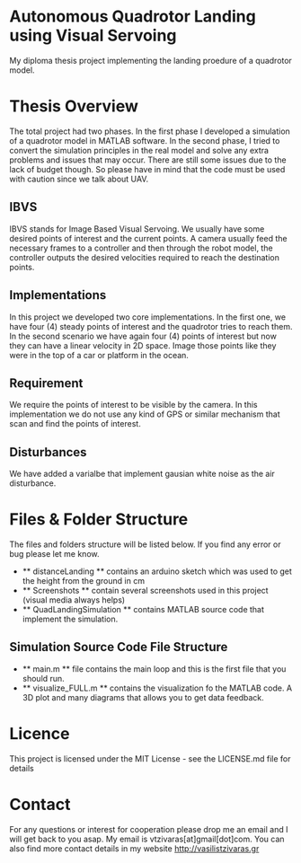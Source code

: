 # Autonomous Quadrotor Landing using Visual Servoing
My diploma thesis project implementing the landing proedure of a quadrotor model.

# Thesis Overview
The total project had two phases. In the first phase I developed a simulation of a quadrotor model in MATLAB software. In the second phase, I tried to convert the simulation principles in the real model and solve any extra problems and issues that may occur. There are still some issues due to the lack of budget though. So please have in mind that the code must be used with caution since we talk about UAV.

## IBVS
IBVS stands for Image Based Visual Servoing. We usually have some desired points of interest and the current points. A camera usually feed the necessary frames to a controller and then through the robot model, the controller outputs the desired velocities required to reach the destination points.

## Implementations
In this project we developed two core implementations. In the first one, we have four (4) steady points of interest and the quadrotor tries to reach them. In the second scenario we have again four (4) points of interest but now they can have a linear velocity in 2D space. Image those points like they were in the top of a car or platform in the ocean.

## Requirement
We require the points of interest to be visible by the camera. In this implementation we do not use any kind of GPS or similar mechanism that scan and find the points of interest.

## Disturbances
We have added a varialbe that implement gausian white noise as the air disturbance.
 
# Files & Folder Structure
The files and folders structure will be listed below. If you find any error or bug please let me know.

- ** distanceLanding ** contains an arduino sketch which was used to get the height from the ground in cm
- ** Screenshots ** contain several screenshots used in this project (visual media always helps)
- ** QuadLandingSimulation ** contains MATLAB source code that implement the simulation.

## Simulation Source Code File Structure
- ** main.m ** file contains the main loop and this is the first file that you should run.
- ** visualize_FULL.m ** contains the visualization fo the MATLAB code. A 3D plot and many diagrams that allows you to get data feedback. 

# Licence
This project is licensed under the MIT License - see the LICENSE.md file for details

# Contact
For any questions or interest for cooperation please drop me an email and I will get back to you asap. My email is vtzivaras[at]gmail[dot]com. You can also find more contact details in my website http://vasilistzivaras.gr

